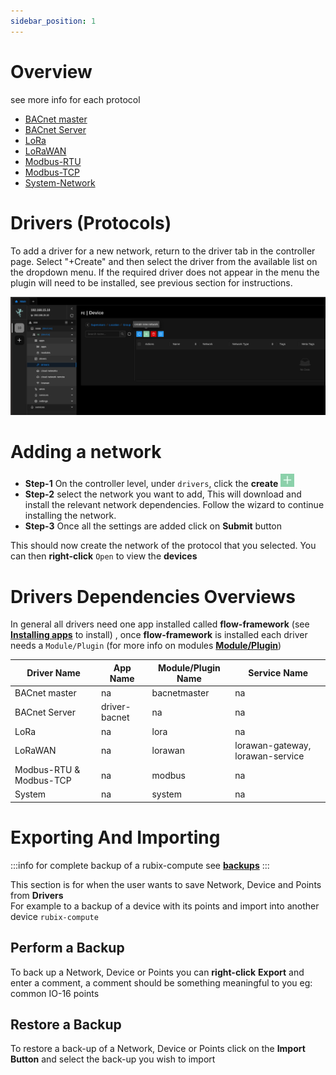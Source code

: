 ```yaml
---
sidebar_position: 1
---
```


# Overview

see more info for each protocol

- [BACnet master](bacnet/bacnet-master/bacnet-master.md)
- [BACnet Server](bacnet/bacnet-server/bacnet-server.md)
- [LoRa](lora/lora-raw/lora.md)
- [LoRaWAN](lora/lorawan/lorawan.md)
- [Modbus-RTU](modbus/modbus-rtu/modbus.md)
- [Modbus-TCP](modbus/modbus-tcp/modbus.md)
- [System-Network](system/overview.md)

# Drivers (Protocols)

To add a driver for a new network, return to the driver tab in the controller page. Select "+Create" and then select the
driver from the available list on the dropdown menu. If the required driver does not appear in the menu the plugin will
need to be installed, see previous section for instructions.

![max900px](./img/driver-page.png)

# Adding a network

* **Step-1** On the controller level, under `drivers`, click the **create** ![add icon](../img/apps/add-button.png)
* **Step-2** select the network you want to add, This will download and install the relevant network dependencies. Follow the wizard to continue installing the network.
* **Step-3** Once all the settings are added click on **Submit** button

This should now create the network of the protocol that you selected. You can then **right-click** `Open` to view the **devices**

# Drivers Dependencies Overviews

In general all drivers need one app installed called **flow-framework**  (see **[Installing apps](../setup/plugins.md)** to install) , once **flow-framework** is installed each
driver needs a `Module/Plugin` (for more info on modules  **[Module/Plugin](../setup/plugins.md)**)


| Driver Name             | App Name      | Module/Plugin Name | Service Name                     |
|-------------------------|---------------|--------------------|----------------------------------|
| BACnet master           | na            | bacnetmaster       | na                               |
| BACnet Server           | driver-bacnet | na                 | na                               |
| LoRa                    | na            | lora               | na                               |
| LoRaWAN                 | na            | lorawan            | lorawan-gateway, lorawan-service |
| Modbus-RTU & Modbus-TCP | na            | modbus             | na                               |
| System                  | na            | system             | na                               |



# Exporting And Importing 

:::info
for complete backup of a rubix-compute see **[backups](../setup/snapshots.md)**
:::

This section is for when the user wants to save Network, Device and Points from **Drivers** <br/>
For example to a backup of a device with its points and import into another device `rubix-compute`

## Perform a Backup

To back up a Network, Device or Points you can **right-click** **Export** and enter a comment, a comment should be something meaningful to you eg: common IO-16 points 

## Restore a Backup

To restore a back-up of a Network, Device or Points click on the **Import Button** and select the back-up you wish to import